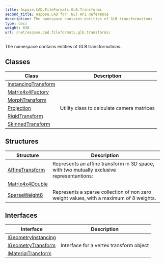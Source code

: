 ```yaml
---
title: Aspose.CAD.FileFormats.GLB.Transforms
second_title: Aspose.CAD for .NET API Reference
description: The namespace contains entities of GLB transformations
type: docs
weight: 830
url: /net/aspose.cad.fileformats.glb.transforms/
---
```

The namespace contains entities of GLB transformations.

## Classes

| Class | Description |
| --- | --- |
| [InstancingTransform](./instancingtransform/) |  |
| [Matrix4x4Factory](./matrix4x4factory/) |  |
| [MorphTransform](./morphtransform/) |  |
| [Projection](./projection/) | Utility class to calculate camera matrices |
| [RigidTransform](./rigidtransform/) |  |
| [SkinnedTransform](./skinnedtransform/) |  |
## Structures

| Structure | Description |
| --- | --- |
| [AffineTransform](./affinetransform/) | Represents an affine transform in 3D space, with two mutually exclusive representantions: |
| [Matrix4x4Double](./matrix4x4double/) |  |
| [SparseWeight8](./sparseweight8/) | Represents a sparse collection of non zero weight values, with a maximum of 8 weights. |
## Interfaces

| Interface | Description |
| --- | --- |
| [IGeometryInstancing](./igeometryinstancing/) |  |
| [IGeometryTransform](./igeometrytransform/) | Interface for a vertex transform object |
| [IMaterialTransform](./imaterialtransform/) |  |


